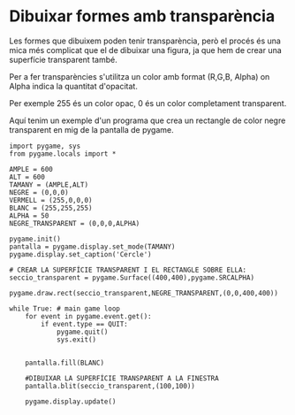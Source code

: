 # Dibuixar formes amb transparència

Les formes que dibuixem poden tenir transparència, però el procés és una mica més complicat que el de dibuixar una figura, ja que hem de crear una superfície transparent també.

Per a fer transparències s'utilitza un color amb format (R,G,B, Alpha) on Alpha indica la quantitat d'opacitat.

Per exemple 255 és un color opac, 0 és un color completament transparent.

Aquí tenim un exemple d'un programa que crea un rectangle de color negre transparent en mig de la pantalla de pygame.

```
import pygame, sys
from pygame.locals import *

AMPLE = 600
ALT = 600
TAMANY = (AMPLE,ALT)
NEGRE = (0,0,0)
VERMELL = (255,0,0,0)
BLANC = (255,255,255)
ALPHA = 50
NEGRE_TRANSPARENT = (0,0,0,ALPHA)

pygame.init()
pantalla = pygame.display.set_mode(TAMANY)
pygame.display.set_caption('Cercle')

# CREAR LA SUPERFÍCIE TRANSPARENT I EL RECTANGLE SOBRE ELLA:
seccio_transparent = pygame.Surface((400,400),pygame.SRCALPHA)

pygame.draw.rect(seccio_transparent,NEGRE_TRANSPARENT,(0,0,400,400))

while True: # main game loop
    for event in pygame.event.get():
        if event.type == QUIT:
            pygame.quit()
            sys.exit()


    pantalla.fill(BLANC)    

    #DIBUIXAR LA SUPERFÍCIE TRANSPARENT A LA FINESTRA
    pantalla.blit(seccio_transparent,(100,100))

    pygame.display.update()
```


